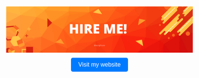 
<p align="center">
  <img align="center" alt="Skills" src="./img/banners/main-banner-01.png" />
</p>

<div style="text-align: center;">
  <a href="https://example.com" target="_blank">
    <button style="padding: 10px 20px; font-size: 16px; background-color: #007bff; color: white; border: none; border-radius: 5px; cursor: pointer;">
      Visit my website
    </button>
  </a>
</div>
